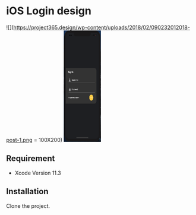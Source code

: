 # iOS Login design 
![](https://project365.design/wp-content/uploads/2018/02/090232012018-post-1.png = 100X200)
<img src="https://github.com/jawad12345A/ios_login_design/blob/master/images/screenshot_1.png?raw=true" height="300" width="100"/>

## Requirement 
- Xcode Version 11.3


## Installation
 Clone the project.
